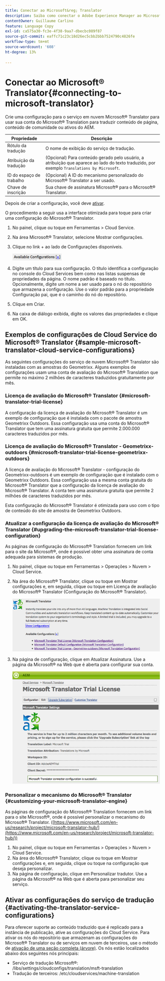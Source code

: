 ```yaml
---
title: Conectar ao Microsoft&reg; Translator
description: Saiba como conectar o Adobe Experience Manager ao Microsoft&reg; Translator.
contentOwner: Guillaume Carlino
feature: Language Copy
exl-id: ca575a30-fc3e-4f38-9aa7-dbecbc089f87
source-git-commit: eaffc71c23c18d26ec5cbb2bbb7524790c4826fe
workflow-type: tm+mt
source-wordcount: '608'
ht-degree: 13%

---
```


# Conectar ao Microsoft® Translator{#connecting-to-microsoft-translator}

Crie uma configuração para o serviço em nuvem Microsoft® Translator para usar sua conta do Microsoft® Translation para traduzir conteúdo de página, conteúdo de comunidade ou ativos do AEM.

| Propriedade | Descrição |
|---|---|
| Rótulo da tradução | O nome de exibição do serviço de tradução. |
| Atribuição da tradução | (Opcional) Para conteúdo gerado pelo usuário, a atribuição que aparece ao lado do texto traduzido, por exemplo `Translations by Microsoft`. |
| ID do espaço de trabalho | (Opcional) A ID do mecanismo personalizado do Microsoft® Translator a ser usado. |
| Chave de inscrição | Sua chave de assinatura Microsoft® para o Microsoft® Translator. |

Depois de criar a configuração, você deve [ativar](/help/sites-administering/tc-msconf.md#activating-the-translator-service-configurations).

O procedimento a seguir usa a interface otimizada para toque para criar uma configuração do Microsoft® Translator.

1. No painel, clique ou toque em Ferramentas > Cloud Service.
1. Na área Microsoft® Translator, selecione Mostrar configurações.
1. Clique no link + ao lado de Configurações disponíveis.

   ![chlimage_1-382](assets/chlimage_1-382.png)

1. Digite um título para sua configuração. O título identifica a configuração no console do Cloud Services bem como nas listas suspensas de propriedades da página. O nome padrão é baseado no título. Opcionalmente, digite um nome a ser usado para o nó do repositório que armazena a configuração. Use o valor padrão para a propriedade Configuração pai, que é o caminho do nó do repositório.
1. Clique em Criar.
1. Na caixa de diálogo exibida, digite os valores das propriedades e clique em OK.

## Exemplos de configurações de Cloud Service do Microsoft® Translator {#sample-microsoft-translator-cloud-service-configurations}

As seguintes configurações do serviço de nuvem Microsoft® Translator são instaladas com as amostras do Geometrixx. Alguns exemplos de configurações usam uma conta de avaliação do Microsoft® Translation que permite no máximo 2 milhões de caracteres traduzidos gratuitamente por mês.

### Licença de avaliação do Microsoft® Translator {#microsoft-translator-trial-license}

A configuração da licença de avaliação do Microsoft® Translator é um exemplo de configuração que é instalada com o pacote de amostra Geometrixx Outdoors. Essa configuração usa uma conta do Microsoft® Translator que tem uma assinatura gratuita que permite 2.000.000 caracteres traduzidos por mês.

### Licença de avaliação do Microsoft® Translator - Geometrixx-outdoors {#microsoft-translator-trial-license-geometrixx-outdoors}

A licença de avaliação do Microsoft® Translator - configuração do Geometrixx-outdoors é um exemplo de configuração que é instalado com o Geometrixx Outdoors. Essa configuração usa a mesma conta gratuita do Microsoft® Translator que a configuração da licença de avaliação do Microsoft® Translator. A conta tem uma assinatura gratuita que permite 2 milhões de caracteres traduzidos por mês.

Esta configuração do Microsoft® Translator é otimizada para uso com o tipo de conteúdo do site de amostra de Geometrixx Outdoors.

### Atualizar a configuração da licença de avaliação do Microsoft® Translator {#upgrading-the-microsoft-translator-trial-license-configuration}

As páginas de configuração do Microsoft® Translation fornecem um link para o site da Microsoft®, onde é possível obter uma assinatura de conta adequada para sistemas de produção.

1. No painel, clique ou toque em Ferramentas > Operações > Nuvem > Cloud Service.
1. Na área do Microsoft® Translator, clique ou toque em Mostrar configurações e, em seguida, clique ou toque em Licença de avaliação do Microsoft® Translator (Configuração do Microsoft® Translator).

   ![chlimage_1-383](assets/chlimage_1-383.png)

1. Na página de configuração, clique em Atualizar Assinatura. Use a página da Microsoft® na Web que é aberta para configurar sua conta.

   ![chlimage_1-384](assets/chlimage_1-384.png)

### Personalizar o mecanismo do Microsoft® Translator {#customizing-your-microsoft-translator-engine}

As páginas de configuração do Microsoft® Translation fornecem um link para o site Microsoft®, onde é possível personalizar o mecanismo do Microsoft® Translator. ([https://www.microsoft.com/en-us/research/project/microsoft-translator-hub/](https://www.microsoft.com/en-us/research/project/microsoft-translator-hub/))

1. No painel, clique ou toque em Ferramentas > Operações > Nuvem > Cloud Service.
1. Na área do Microsoft® Translator, clique ou toque em Mostrar configurações e, em seguida, clique ou toque na configuração que deseja personalizar.
1. Na página de configuração, clique em Personalizar tradutor. Use a página da Microsoft® na Web que é aberta para personalizar seu serviço.

## Ativar as configurações do serviço de tradução {#activating-the-translator-service-configurations}

Para oferecer suporte ao conteúdo traduzido que é replicado para a instância de publicação, ative as configurações do Cloud Service. Para ativar os nós do repositório que armazenam as configurações do Microsoft® Translator ou de serviços em nuvem de terceiros, use o método de [ativação de uma seção completa (árvore)](/help/sites-authoring/publishing-pages.md#publishing-and-unpublishing-a-tree). Os nós estão localizados abaixo dos seguintes nós principais:

* Serviço de tradução Microsoft®: /libs/settings/cloudconfigs/translation/msft-translation
* Tradução de terceiros: /etc/cloudservices/machine-translation
